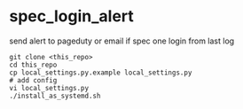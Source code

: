 # spec_login_alert
send alert to pageduty or email if spec one login from last log

```shell
git clone <this_repo>
cd this_repo
cp local_settings.py.example local_settings.py
# add config
vi local_settings.py
./install_as_systemd.sh
```
